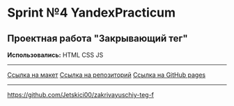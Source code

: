 # Sprint №4 YandexPracticum
## Проектная работа "Закрывающий тег"

**Использовались:** HTML CSS JS
____
[Ссылка на макет](https://clck.ru/36Xkon)
[Ссылка на репозиторий](https://github.com/Jetskici00/zakrivayuschiy-teg-f)
[Ссылка на GitHub pages](https://jetskici00.github.io/zakrivayuschiy-teg-f/)
____
https://github.com/Jetskici00/zakrivayuschiy-teg-f